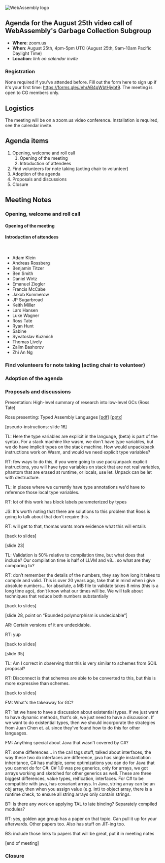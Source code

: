 ![WebAssembly logo](/images/WebAssembly.png)

## Agenda for the August 25th video call of WebAssembly's Garbage Collection Subgroup

- **Where**: zoom.us
- **When**: August 25th, 4pm-5pm UTC (August 25th, 9am-10am Pacific Daylight Time)
- **Location**: *link on calendar invite*

### Registration

None required if you've attended before. Fill out the form here to sign up if
it's your first time: https://forms.gle/JehrAB4gWbtHjybt9. The meeting is open
to CG members only.

## Logistics

The meeting will be on a zoom.us video conference.
Installation is required, see the calendar invite.

## Agenda items

1. Opening, welcome and roll call
    1. Opening of the meeting
    1. Introduction of attendees
1. Find volunteers for note taking (acting chair to volunteer)
1. Adoption of the agenda
1. Proposals and discussions
1. Closure

## Meeting Notes

### Opening, welcome and roll call

#### Opening of the meeting

#### Introduction of attendees
 
* Adam Klein
* Andreas Rossberg
* Benjamin Titzer
* Ben Smith
* Daniel Wirtz
* Emanuel Ziegler
* Francis McCabe
* Jakob Kummerow
* JP Sugarbroad
* Keith Miller
* Lars Hansen
* Luke Wagner
* Ross Tate
* Ryan Hunt
* Sabine
* Syvatoslav Kuzmich
* Thomas Lively
* Zalim Bashorov
* Zhi An Ng

### Find volunteers for note taking (acting chair to volunteer)

### Adoption of the agenda

### Proposals and discussions

Presentation: High-level summary of research into low-level GCs (Ross Tate)

Ross presenting: Typed Assembly Languages [[pdf](presentations/2020-08-25-typed-assembly-languages.pdf)] [[pptx](presentations/2020-08-25-typed-assembly-languages.pptx)]

[pseudo-instructions: slide 16]

TL: Here the type variables are explicit in the language, (beta) is part of the syntax. For a stack machine like wasm, we don't have type variables, but we do have implicit types on the stack machine. How would unpack/pack instructions work on Wasm, and would we need explicit type variables?

RT: few ways to do this, if you were going to use pack/unpack explicit instructions, you will have type variables on stack that are not real variables, phantom that are erased at runtime, or locals, use let. Unpack can be let with destructure.

TL: in places where we currently have type annotations we'd have to reference those local type variables.

RT: lot of this work has block labels parameterized by types

JS: It's worth noting that there are solutions to this problem that Ross is going to talk about that don't require this.

RT: will get to that, thomas wants more evidence what this will entails

[back to slides]

[slide 23]

TL: Validation is 50% relative to compilation time, but what does that include? Our compilation time is half of LLVM and v8… so what are they comparing to?

RT: don’t remember the details of the numbers, they say how long it takes to compile and valid. This is over 20 years ago, take that in mind when i give absolute numbers… for absolute, a MB file to validate takes 8 mins (this is a long time ago), don’t know what our times will be. We will talk about techniques that reduce both numbers substantially

[back to slides]

[slide 28, point on “Bounded polymorphism is undecidable”]

AR: Certain versions of it are undecidable.

RT: yup

[back to slides]

[slide 35]

TL: Am I correct in observing that this is very similar to schemes from SOIL proposal?

RT: Disconnect is that schemes are able to be converted to this, but this is more expressive than schemes.

[back to slides]

FM: What's the takeaway for GC?

RT: 1st we have to have a discussion about existential types. If we just want to have dynamic methods, that's ok, we just need to have a discussion. If we want to do existential types, then we should incorporate the strategies from Juan Chen et. al. since they've found how to do this for other languages.

FM: Anything special about Java that wasn't covered by C#?

RT: some differences… in the call tags stuff, talked about interfaces, the way these two do interfaces are difference, java has single instantiation inheritance, C# has multiple, some optimizations you can do for Java that you cannot do for C#. C# 1.0 was pre generics, only for arrays, we got arrays working and sketched for other generics as well. These are three biggest differences, value types, reification, interfaces. For C# to be compatible with java, has covariant arrays. In Java, string array can be an obj array, then when you assign value (e.g. int) to object array, there is a runtime check, to ensure all string arrays only contain strings.

BT: Is there any work on applying TAL to late binding? Separately compiled modules?

RT: yes, golden age group has a paper on that topic. Can pull it up for your afterwards. Other papers too. Also has stuff on JIT-ing too.

BS: include those links to papers that will be great, put it in meeting notes

[end of meeting]

### Closure
